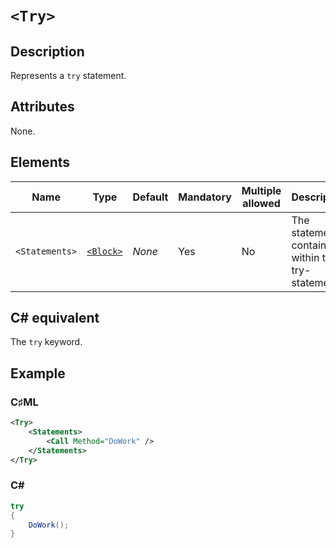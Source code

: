 # `<Try>`

## Description

Represents a `try` statement.

## Attributes

None.

## Elements

| Name | Type | Default | Mandatory | Multiple allowed | Description |
|---|---|---|---|---|---|
| `<Statements>` | [`<Block>`](./block.md) | *None* | Yes | No | The statements contained within the try-statement. |

## C# equivalent

The `try` keyword.

## Example

### C♯ML

```xml
<Try>
    <Statements>
        <Call Method="DoWork" />
    </Statements>
</Try>
```

### C#

```csharp
try
{
    DoWork();
}
```
